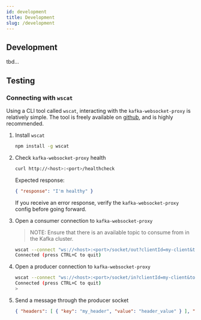 ```yaml
---
id: development
title: Development
slug: /development
---
```


## Development

tbd...

## Testing

### Connecting with `wscat`

Using a CLI tool called `wscat`, interacting with the `kafka-websocket-proxy` is
relatively simple. The tool is freely available on
[github](https://github.com/websockets/wscat), and is highly recommended.

1. Install `wscat`
   ```bash
   npm install -g wscat
   ```

2. Check `kafka-websocket-proxy` health
   ```bash
   curl http://<host>:<port>/healthcheck
   ```

   Expected response:

   ```json
   { "response": "I'm healthy" }
   ```

   If you receive an error response, verify the `kafka-websocket-proxy` config
   before going forward.

3. Open a consumer connection to `kafka-websocket-proxy`
   > NOTE: Ensure that there is an available topic to consume from in the Kafka cluster.

   ```bash
   wscat --connect "ws://<host>:<port>/socket/out?clientId=my-client&topic=my-topic&valType=json"
   Connected (press CTRL+C to quit)
   ```

3. Open a producer connection to `kafka-websocket-proxy`
   ```bash
   wscat --connect "ws://<host>:<port>/socket/in?clientId=my-client&topic=my-topic&valType=json"
   Connected (press CTRL+C to quit)
   >
   ```
   
4. Send a message through the producer socket
   ```json
   { "headers": [ { "key": "my_header", "value": "header_value" } ], "key": { "value": "foo", "format": "string" }, "value": { "value": "bar01", "format": "string" }, "messageId": "client_generated_id" }
   ```
   
